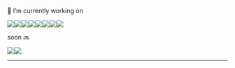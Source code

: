 


<p>💫 I’m currently working on </p>
<div style="display:flex;">
<img src="https://img.shields.io/badge/React-61DAFB?style=flat-square&logo=React&logoColor=000"/>
<img src="https://img.shields.io/badge/redux-764ABC?style=flat-square&logo=redux&logoColor=white"/>
<img src="https://img.shields.io/badge/redux-saga-999999?style=flat-square&logo=redux-saga&logoColor=white"/>
<img src="https://img.shields.io/badge/Javascript-F7DF1E?style=flat-square&logo=javascript&logoColor=333"/>
<img src="https://img.shields.io/badge/Sass.js-CC6699?style=flat-square&logo=Sass&logoColor=fff"/>
<img src="https://img.shields.io/badge/PostCSS-white?style=flat-square&logo=postcss&logoColor=red"/>
<img src="https://img.shields.io/badge/Ruby-white?style=flat-square&logo=ruby&logoColor=red"/>
<img src="https://img.shields.io/badge/Rails-red?style=flat-square&logo=rubyonrails&logoColor=white"/>
 </div>

  


soon 🔜
<div style="display:flex;">
<img src="https://img.shields.io/badge/Typescript-white?style=flat-square&logo=typescript&logoColor=blue"/>
  <img src="https://img.shields.io/badge/tailwindcss-white?style=flat-square&logo=tailwindcss&logoColor=blue"/>
</div>
<hr>


